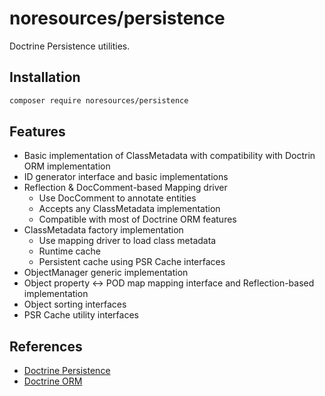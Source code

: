 noresources/persistence
===========
Doctrine Persistence utilities.


## Installation

```bash
composer require noresources/persistence
```

## Features
* Basic implementation of ClassMetadata with compatibility with Doctrin ORM implementation
* ID generator interface and basic implementations
* Reflection & DocComment-based Mapping driver
  * Use DocComment to annotate entities
  * Accepts any ClassMetadata implementation
  * Compatible with most of Doctrine ORM features
* ClassMetadata factory implementation
  * Use mapping driver to load class metadata
  * Runtime cache
  * Persistent cache using PSR Cache interfaces
* ObjectManager generic implementation
* Object property <-> POD map mapping interface and Reflection-based implementation
* Object sorting interfaces
* PSR Cache utility interfaces

## References
* [Doctrine Persistence](https://github.com/doctrine/orm)
* [Doctrine ORM](https://github.com/doctrine/orm)
